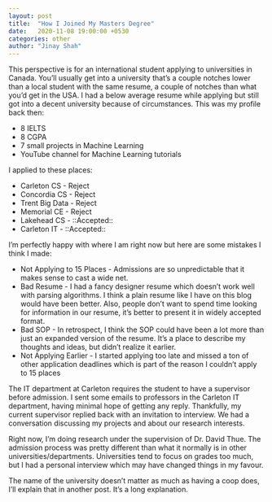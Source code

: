 ```yaml
---
layout: post
title:  "How I Joined My Masters Degree"
date:   2020-11-08 19:00:00 +0530
categories: other
author: "Jinay Shah"
---
```


This perspective is for an international student applying to universities in Canada. You’ll usually get into a university that’s a couple notches lower than a local student with the same resume, a couple of notches than what you’d get in the USA. I had a below average resume while applying but still got into a decent university because of circumstances. This was my profile back then:

- 8 IELTS
- 8 CGPA
- 7 small projects in Machine Learning
- YouTube channel for Machine Learning tutorials

I applied to these places:

- Carleton CS - Reject
- Concordia CS - Reject
- Trent Big Data - Reject
- Memorial CE - Reject
- Lakehead CS - ::Accepted::
- Carleton IT - ::Accepted::

I’m perfectly happy with where I am right now but here are some mistakes I think I made:

- Not Applying to 15 Places - Admissions are so unpredictable that it makes sense to cast a wide net. 
- Bad Resume - I had a fancy designer resume which doesn’t work well with parsing algorithms. I think a plain resume like I have on this blog would have been better. Also, people don’t want to spend time looking for information in our resume, it’s better to present it in widely accepted format. 
- Bad SOP - In retrospect, I think the SOP could have been a lot more than just an expanded version of the resume. It’s a place to describe my thoughts and ideas, but didn’t realize it earlier.
- Not Applying Earlier - I started applying too late and missed a ton of other application deadlines which is part of the reason I couldn’t apply to 15 places

The IT department at Carleton requires the student to have a supervisor before admission. I sent some emails to professors in the Carleton IT department, having minimal hope of getting any reply. Thankfully, my current supervisor replied back with an invitation to interview. We had a conversation discussing my projects and about our research interests. 

Right now, I’m doing research under the supervision of Dr. David Thue. The admission process was pretty different than what it normally is in other universities/departments. Universities tend to focus on grades too much, but I had a personal interview which may have changed things in my favour.

The name of the university doesn’t matter as much as having a coop does, I’ll explain that in another post. It’s a long explanation.